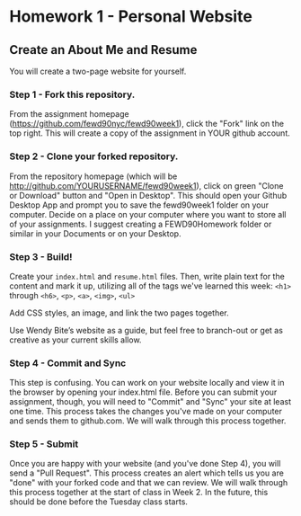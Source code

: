 # Homework 1 - Personal Website

## Create an About Me and Resume

You will create a two-page website for yourself.

### Step 1 - Fork this repository.

From the assignment homepage (https://github.com/fewd90nyc/fewd90week1), click the "Fork" link on the top right. This will create a copy of the assignment in YOUR github account.

### Step 2 - Clone your forked repository.

From the repository homepage (which will be http://github.com/YOURUSERNAME/fewd90week1), click on green "Clone or Download" button and "Open in Desktop". This should open your Github Desktop App and prompt you to save the fewd90week1 folder on your computer. Decide on a place on your computer where you want to store all of your assignments. I suggest creating a FEWD90Homework folder or similar in your Documents or on your Desktop. 

### Step 3 - Build!

Create your `index.html` and `resume.html` files. Then, write plain text for the content and mark it up, utilizing all of the tags we've learned this week: `<h1>` through `<h6>`, `<p>`, `<a>`, `<img>`, `<ul>`

Add CSS styles, an image, and link the two pages together.

Use Wendy Bite’s website as a guide, but feel free to branch-out or get as creative as your current skills allow.

### Step 4 - Commit and Sync

This step is confusing. You can work on your website locally and view it in the browser by opening your index.html file. Before you can submit your assignment, though, you will need to "Commit" and "Sync" your site at least one time. This process takes the changes you've made on your computer and sends them to github.com. We will walk through this process together.

### Step 5 - Submit

Once you are happy with your website (and you've done Step 4), you will send a "Pull Request". This process creates an alert which tells us you are "done" with your forked code and that we can review. We will walk through this process together at the start of class in Week 2. In the future, this should be done before the Tuesday class starts.
